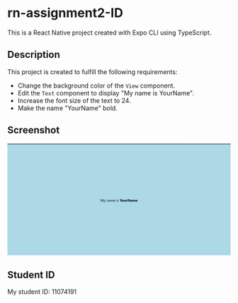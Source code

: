 # rn-assignment2-ID

This is a React Native project created with Expo CLI using TypeScript.

## Description

This project is created to fulfill the following requirements:

- Change the background color of the `View` component.
- Edit the `Text` component to display "My name is YourName".
- Increase the font size of the text to 24.
- Make the name "YourName" bold.

## Screenshot

![Screenshot](202%20screenshot.png)

## Student ID

My student ID: 11074191
